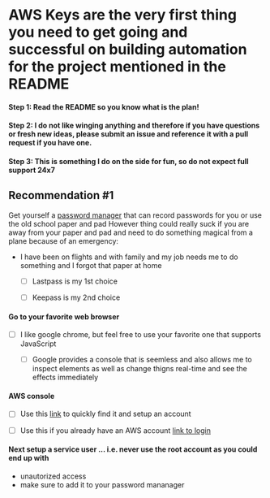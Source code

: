 # AWS Keys are the very first thing you need to get going and successful on building automation for the project mentioned in the README




####  Step 1: Read the README so you know what is the plan!
#### Step 2: I do not like winging anything and therefore if you have questions or fresh new ideas, please submit an issue and reference it with a pull request if you have one.
#### Step 3: This is something I do on the side for fun, so do not expect full support 24x7






## Recommendation #1
Get yourself a [password manager](https://www.cnet.com/how-to/best-password-manager-to-use-for-2020-1password-lastpass-and-more-compared/) that can record passwords for you or use the old school paper and pad
However thing could really suck if you are away from your paper and pad and need to do something magical from a plane because of an emergency:
- I have been on flights and with family and my job needs me to do something and I forgot that paper at home
    - [ ] Lastpass is my 1st choice
    - [ ] Keepass is my  2nd choice



####  Go to your favorite web browser 
- [ ] I like google chrome, but feel free to use your favorite one that supports JavaScript
    - [ ] Google provides a console that is seemless and also allows me to inspect elements as well as change thigns real-time and see the effects immediately


####  AWS  console
 - [ ] Use this [link](https://aws.amazon.com/console/) to quickly find it and setup an account
 - [ ] Use this if you already have an AWS account [link to login](https://signin.aws.amazon.com/signin?redirect_uri=https%3A%2F%2Fconsole.aws.amazon.com%2Fconsole%2Fhome%3Fstate%3DhashArgs%2523%26isauthcode%3Dtrue&client_id=arn%3Aaws%3Aiam%3A%3A015428540659%3Auser%2Fhomepage&forceMobileApp=0&code_challenge=dlhxv7rVnZ0x4unaEqcagTwHiG4e80jbd2ij_UMuq-0&code_challenge_method=SHA-256)
 
 
 #### Next setup a service user ... i.e. never use the root account as you could end up with
 - unautorized access
 - make sure to add it to your password mananager
